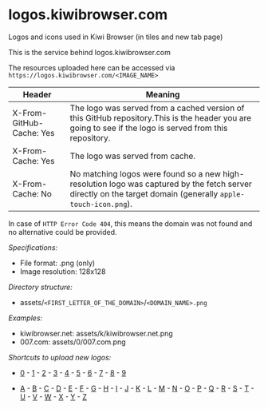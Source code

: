 # logos.kiwibrowser.com
Logos and icons used in Kiwi Browser (in tiles and new tab page)

This is the service behind logos.kiwibrowser.com

The resources uploaded here can be accessed via `https://logos.kiwibrowser.com/<IMAGE_NAME>`

| Header                   | Meaning                                                                                                                                                       |
|--------------------------|---------------------------------------------------------------------------------------------------------------------------------------------------------------|
| X-From-GitHub-Cache: Yes | The logo was served from a cached version of this GitHub repository.This is the header you are going to see if the logo is served from this repository.      |
| X-From-Cache: Yes        | The logo was served from cache.                                                                                                                               |
| X-From-Cache: No         | No matching logos were found so a new high-resolution logo was captured by the fetch server directly on the target domain (generally `apple-touch-icon.png`). |

In case of `HTTP Error Code 404`, this means the domain was not found and no alternative could be provided.

*Specifications:*
 - File format: .png (only)
 - Image resolution: 128x128

*Directory structure:*
 - assets/`<FIRST_LETTER_OF_THE_DOMAIN>`/`<DOMAIN_NAME>.png`

*Examples:*
 - kiwibrowser.net: assets/k/kiwibrowser.net.png
 - 007.com: assets/0/007.com.png

*Shortcuts to upload new logos:*
 - [0](../../upload/main/assets/0) - [1](../../upload/main/assets/1) - [2](../../upload/main/assets/2) - [3](../../upload/main/assets/3) - [4](../../upload/main/assets/4) - [5](../../upload/main/assets/5) - [6](../../upload/main/assets/6) - [7](../../upload/main/assets/7) - [8](../../upload/main/assets/8) - [9](../../upload/main/assets/9)

 - [A](../../upload/main/assets/a) - [B](../../upload/main/assets/b) - [C](../../upload/main/assets/c) - [D](../../upload/main/assets/d) - [E](../../upload/main/assets/e) - [F](../../upload/main/assets/f) - [G](../../upload/main/assets/g) - [H](../../upload/main/assets/h) - [I](../../upload/main/assets/i) - [J](../../upload/main/assets/j) - [K](../../upload/main/assets/k) - [L](../../upload/main/assets/l) - [M](../../upload/main/assets/m) - [N](../../upload/main/assets/n) - [O](../../upload/main/assets/o) - [P](../../upload/main/assets/p) - [Q](../../upload/main/assets/q) - [R](../../upload/main/assets/r) - [S](../../upload/main/assets/s) - [T](../../upload/main/assets/t) - [U](../../upload/main/assets/u) - [V](../../upload/main/assets/v) - [W](../../upload/main/assets/w) - [X](../../upload/main/assets/x) - [Y](../../upload/main/assets/y) - [Z](../../upload/main/assets/z)

